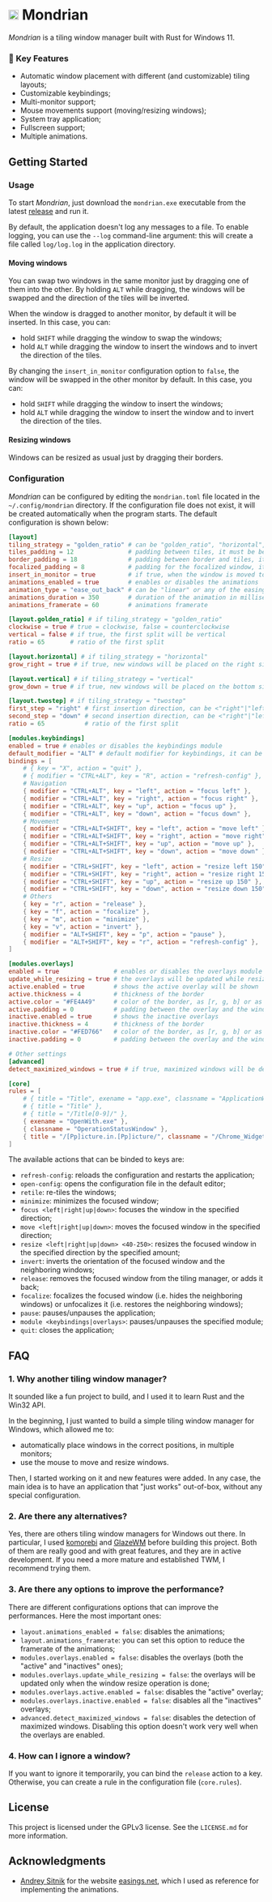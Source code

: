# <img src="./assets/mondrian.ico" width="20" height="20"> Mondrian

_Mondrian_ is a tiling window manager built with Rust for Windows 11.

### 🌟 Key Features

- Automatic window placement with different (and customizable) tiling layouts;
- Customizable keybindings;
- Multi-monitor support;
- Mouse movements support (moving/resizing windows);
- System tray application;
- Fullscreen support;
- Multiple animations.

## Getting Started

### Usage

To start _Mondrian_, just download the `mondrian.exe` executable from the latest [release](https://github.com/policastro/Mondrian/releases) and run it.

By default, the application doesn't log any messages to a file. To enable logging, you can use the `--log` command-line argument: this will create a file called `log/log.log` in the application directory.

#### Moving windows

You can swap two windows in the same monitor just by dragging one of them into the other. By holding `ALT` while dragging, the windows will be swapped and the direction of the tiles will be inverted.

When the window is dragged to another monitor, by default it will be inserted. In this case, you can:

- hold `SHIFT` while dragging the window to swap the windows;
- hold `ALT` while dragging the window to insert the windows and to invert the direction of the tiles.

By changing the `insert_in_monitor` configuration option to `false`, the window will be swapped in the other monitor by default. In this case, you can:

- hold `SHIFT` while dragging the window to insert the windows;
- hold `ALT` while dragging the window to insert the window and to invert the direction of the tiles.

#### Resizing windows

Windows can be resized as usual just by dragging their borders.

### Configuration

_Mondrian_ can be configured by editing the `mondrian.toml` file located in the `~/.config/mondrian` directory. If the configuration file does not exist, it will be created automatically when the program starts. The default configuration is shown below:

```toml
[layout]
tiling_strategy = "golden_ratio" # can be "golden_ratio", "horizontal", "vertical", "twostep" or "squared"
tiles_padding = 12               # padding between tiles, it must be between 0 and 60
border_padding = 18              # padding between border and tiles, it must be between 0 and 60
focalized_padding = 8            # padding for the focalized window, it must be between 0 and 60
insert_in_monitor = true         # if true, when the window is moved to a new monitor, it will be inserted instead of being swapped
animations_enabled = true        # enables or disables the animations
animation_type = "ease_out_back" # can be "linear" or any of the easings functions from https://easings.net/ (in snake_case)
animations_duration = 350        # duration of the animation in milliseconds
animations_framerate = 60        # animations framerate

[layout.golden_ratio] # if tiling_strategy = "golden_ratio"
clockwise = true # true = clockwise, false = counterclockwise
vertical = false # if true, the first split will be vertical
ratio = 65       # ratio of the first split

[layout.horizontal] # if tiling_strategy = "horizontal"
grow_right = true # if true, new windows will be placed on the right side of the screen

[layout.vertical] # if tiling_strategy = "vertical"
grow_down = true # if true, new windows will be placed on the bottom side of the screen

[layout.twostep] # if tiling_strategy = "twostep"
first_step = "right" # first insertion direction, can be <"right"|"left"|"up"|"down">
second_step = "down" # second insertion direction, can be <"right"|"left"|"up"|"down">
ratio = 65           # ratio of the first split

[modules.keybindings]
enabled = true # enables or disables the keybindings module
default_modifier = "ALT" # default modifier for keybindings, it can be "CTRL", "ALT", "SHIFT" or any combination of them (e.g. "CTRL+ALT+SHIFT")
bindings = [
    # { key = "X", action = "quit" },                                   # e.g. when pressing <default_modifier>+X, the action will be "quit"
    # { modifier = "CTRL+ALT", key = "R", action = "refresh-config" },  # e.g. when pressing CTRL+ALT+R, the action will be "refresh-config"
    # Navigation
    { modifier = "CTRL+ALT", key = "left", action = "focus left" },
    { modifier = "CTRL+ALT", key = "right", action = "focus right" },
    { modifier = "CTRL+ALT", key = "up", action = "focus up" },
    { modifier = "CTRL+ALT", key = "down", action = "focus down" },
    # Movement
    { modifier = "CTRL+ALT+SHIFT", key = "left", action = "move left" },
    { modifier = "CTRL+ALT+SHIFT", key = "right", action = "move right" },
    { modifier = "CTRL+ALT+SHIFT", key = "up", action = "move up" },
    { modifier = "CTRL+ALT+SHIFT", key = "down", action = "move down" },
    # Resize
    { modifier = "CTRL+SHIFT", key = "left", action = "resize left 150" },
    { modifier = "CTRL+SHIFT", key = "right", action = "resize right 150" },
    { modifier = "CTRL+SHIFT", key = "up", action = "resize up 150" },
    { modifier = "CTRL+SHIFT", key = "down", action = "resize down 150" },
    # Others
    { key = "r", action = "release" },
    { key = "f", action = "focalize" },
    { key = "m", action = "minimize" },
    { key = "v", action = "invert" },
    { modifier = "ALT+SHIFT", key = "p", action = "pause" },
    { modifier = "ALT+SHIFT", key = "r", action = "refresh-config" },
]

[modules.overlays]
enabled = true               # enables or disables the overlays module
update_while_resizing = true # the overlays will be updated while resizing
active.enabled = true        # shows the active overlay will be shown
active.thickness = 4         # thickness of the border
active.color = "#FE4A49"     # color of the border, as [r, g, b] or as hex string ("#rrggbb")
active.padding = 0           # padding between the overlay and the window
inactive.enabled = true      # shows the inactive overlays
inactive.thickness = 4       # thickness of the border
inactive.color = "#FED766"   # color of the border, as [r, g, b] or as hex string ("#rrggbb")
inactive.padding = 0         # padding between the overlay and the window

# Other settings
[advanced]
detect_maximized_windows = true # if true, maximized windows will be detected and they will not be managed by the tiling engine

[core]
rules = [
    # { title = "Title", exename = "app.exe", classname = "ApplicationWindow" },                       # match any window with a title="Title" and exename="app.exe" and classname="ApplicationWindow"
    # { title = "Title" },                                                                             # match any window with a title="Title" (title, exename, classname are optional, but at least one of them must be specified)
    # { title = "/Title[0-9]/" },                                                                      # match any window with a title that matches the regex "/Title[0-9]/" (you can use regex in title, exename and classname by enclosing them in slashes)
    { exename = "OpenWith.exe" },                                                                    # "Open with" dialog
    { classname = "OperationStatusWindow" },                                                         # Explorer operation status
    { title = "/[Pp]icture.in.[Pp]icture/", classname = "/Chrome_WidgetWin_1|MozillaDialogClass/" }, # PIP Firefox/Chrome
]
```

The available actions that can be binded to keys are:

- `refresh-config`: reloads the configuration and restarts the application;
- `open-config`: opens the configuration file in the default editor;
- `retile`: re-tiles the windows;
- `minimize`: minimizes the focused window;
- `focus <left|right|up|down>`: focuses the window in the specified direction;
- `move <left|right|up|down>`: moves the focused window in the specified direction;
- `resize <left|right|up|down> <40-250>`: resizes the focused window in the specified direction by the specified amount;
- `invert`: inverts the orientation of the focused window and the neighboring windows;
- `release`: removes the focused window from the tiling manager, or adds it back;
- `focalize`: focalizes the focused window (i.e. hides the neighboring windows) or unfocalizes it (i.e. restores the neighboring windows);
- `pause`: pauses/unpauses the application;
- `module <keybindings|overlays>`: pauses/unpauses the specified module;
- `quit`: closes the application;

## FAQ

### 1. Why another tiling window manager?

It sounded like a fun project to build, and I used it to learn Rust and the Win32 API.

In the beginning, I just wanted to build a simple tiling window manager for Windows, which allowed me to:

- automatically place windows in the correct positions, in multiple monitors;
- use the mouse to move and resize windows.

Then, I started working on it and new features were added. In any case, the main idea is to have an application that "just works" out-of-box, without any special configuration.

### 2. Are there any alternatives?

Yes, there are others tiling window managers for Windows out there. In particular, I used [komorebi](https://github.com/LGUG2Z/komorebi) and [GlazeWM](https://github.com/glzr-io/glazewm) before building this project. Both of them are really good and with great features, and they are in active development. If you need a more mature and established TWM, I recommend trying them.

### 3. Are there any options to improve the performance?

There are different configurations options that can improve the performances. Here the most important ones:

- `layout.animations_enabled = false`: disables the animations;
- `layout.animations_framerate`: you can set this option to reduce the framerate of the animations;
- `modules.overlays.enabled = false`: disables the overlays (both the "active" and "inactives" ones);
- `modules.overlays.update_while_resizing = false`: the overlays will be updated only when the window resize operation is done;
- `modules.overlays.active.enabled = false`: disables the "active" overlay;
- `modules.overlays.inactive.enabled = false`: disables all the "inactives" overlays;
- `advanced.detect_maximized_windows = false`: disables the detection of maximized windows. Disabling this option doesn't work very well when the overlays are enabled.

### 4. How can I ignore a window?

If you want to ignore it temporarily, you can bind the `release` action to a key. Otherwise, you can create a rule in the configuration file (`core.rules`).

## License

This project is licensed under the GPLv3 license. See the `LICENSE.md` for more information.

## Acknowledgments

- [Andrey Sitnik](https://github.com/ai) for the website [easings.net](https://easings.net), which I used as reference for implementing the animations.
